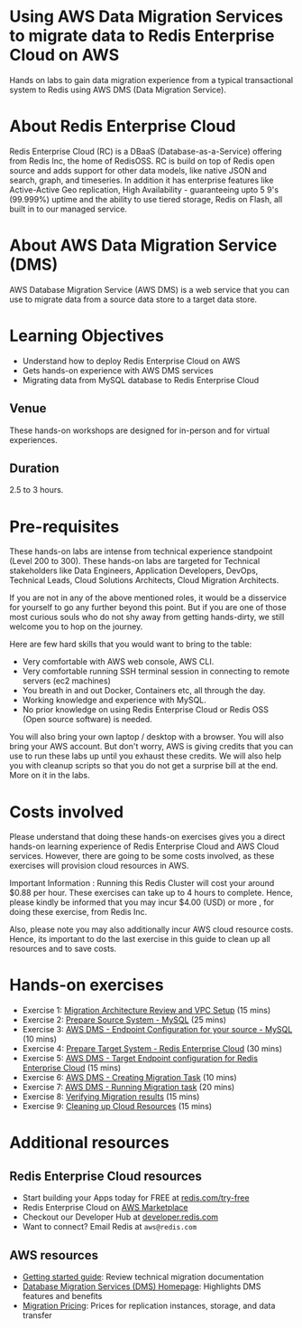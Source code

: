 # Using AWS Data Migration Services to migrate data to Redis Enterprise Cloud on AWS
Hands on labs to gain data migration experience from a typical transactional system to Redis using AWS DMS (Data Migration Service).

# About Redis Enterprise Cloud
Redis Enterprise Cloud (RC) is a DBaaS (Database-as-a-Service) offering from Redis Inc, the home of RedisOSS. RC is build on top of Redis open source and adds support for other data models, like native JSON and search, graph, and timeseries.  In addition it has  enterprise features like Active-Active Geo replication, High Availability - guaranteeing upto 5 9's (99.999%) uptime and the ability to use tiered storage, Redis on Flash, all built in to our managed service.

# About AWS Data Migration Service (DMS)
AWS Database Migration Service (AWS DMS) is a web service that you can use to migrate data from a source data store to a target data store.

# Learning Objectives
* Understand how to deploy Redis Enterprise Cloud on AWS
* Gets hands-on experience with AWS DMS services
* Migrating data from MySQL database to Redis Enterprise Cloud

## Venue
These hands-on workshops are designed for in-person and for virtual experiences.

## Duration
2.5 to 3 hours.

# Pre-requisites
These hands-on labs are intense from technical experience standpoint (Level 200 to 300). These hands-on labs are targeted for Technical stakeholders like Data Engineers, Application Developers, DevOps, Technical Leads, Cloud Solutions Architects, Cloud Migration Architects.  

If you are not in any of the above mentioned roles, it would be a disservice for yourself to go any further beyond this point. But if you are one of those most curious souls who do not shy away from getting hands-dirty, we still welcome you to hop on the journey.

Here are few hard skills that you would want to bring to the table:
- Very comfortable with AWS web console, AWS CLI.
- Very comfortable running SSH terminal session in connecting to remote servers (ec2 machines)
- You breath in and out Docker, Containers etc, all through the day.
- Working knowledge and experience with MySQL.
- No prior knowledge on using Redis Enterprise Cloud or Redis OSS (Open source software) is needed.

You will also bring your own laptop / desktop with a browser. You will also bring your AWS account. But don't worry, AWS is giving credits that you can use to run these labs up until you exhaust these credits. We will also help you with cleanup scripts so that you do not get a surprise bill at the end. More on it in the labs.

# Costs involved
Please understand that doing these hands-on exercises gives you a direct hands-on learning experience of Redis Enterprise Cloud and AWS Cloud services.  However, there are going to be some costs involved, as these exercises will provision cloud resources in AWS.

Important Information : Running this Redis Cluster will cost your around $0.88 per hour. These exercises can take up to 4 hours to complete. Hence, please kindly be informed that you may incur $4.00 (USD)  or more , for doing these exercise, from Redis Inc.

Also, please note  you may also additionally incur AWS cloud resource costs. Hence, its important to do the last exercise in this guide to clean up all resources and to save costs.


# Hands-on exercises

* Exercise 1:	[Migration Architecture Review and VPC Setup](Labs/lab1/README.md) (15 mins)
* Exercise 2:	[Prepare Source System - MySQL](Labs/lab2/README.md) (25 mins)
* Exercise 3:	[AWS DMS - Endpoint Configuration for your source - MySQL](Labs/lab3/README.md) (10 mins)
* Exercise 4:	[Prepare Target System - Redis Enterprise Cloud](Labs/lab4/README.md) (30 mins)
* Exercise 5:	[AWS DMS - Target Endpoint configuration for Redis Enterprise Cloud](Labs/lab5/README.md) (15 mins)
* Exercise 6:	[AWS DMS - Creating Migration Task](Labs/lab6/README.md) (10 mins)
* Exercise 7:	[AWS DMS - Running Migration task](Labs/lab7/README.md) (20 mins)
* Exercise 8:	[Verifying Migration results](Labs/lab8/README.md) (15 mins)
* Exercise 9:	[Cleaning up Cloud Resources](Labs/lab9/README.md) (15 mins)

# Additional resources
## Redis Enterprise Cloud resources
* Start building your Apps today for FREE at [redis.com/try-free](https://redis.com/try-free)
* Redis Enterprise Cloud on [AWS Marketplace](https://aws.amazon.com/marketplace/pp/prodview-mwscixe4ujhkq)
* Checkout our Developer Hub at [developer.redis.com](https://developer.redis.com)
* Want to connect? Email Redis at `aws@redis.com`

## AWS resources
* [Getting started guide](https://docs.aws.amazon.com/dms/latest/userguide/CHAP_GettingStarted.html): Review technical migration documentation
* [Database Migration Services (DMS) Homepage](https://aws.amazon.com/dms/): Highlights DMS features and benefits
* [Migration Pricing](https://aws.amazon.com/dms/pricing): Prices for replication instances, storage, and data transfer

